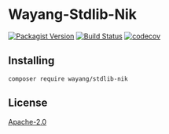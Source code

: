 # Wayang-Stdlib-Nik
[![Packagist Version](https://img.shields.io/packagist/v/wayang/stdlib-nik)](https://packagist.org/packages/wayang/stdlib-nik)
[![Build Status](https://github.com/yudhatamaaditiyara/Wayang-Stdlib-Nik/workflows/ci/badge.svg?branch=master)](https://github.com/yudhatamaaditiyara/Wayang-Stdlib-Nik/actions)
[![codecov](https://codecov.io/gh/yudhatamaaditiyara/Wayang-Stdlib-Nik/branch/master/graph/badge.svg?token=64OY5NF7VJ)](https://codecov.io/gh/yudhatamaaditiyara/Wayang-Stdlib-Nik)

## Installing
```
composer require wayang/stdlib-nik
```

## License
[Apache-2.0](https://github.com/yudhatamaaditiyara/Wayang-Stdlib-Nik/blob/master/LICENSE)